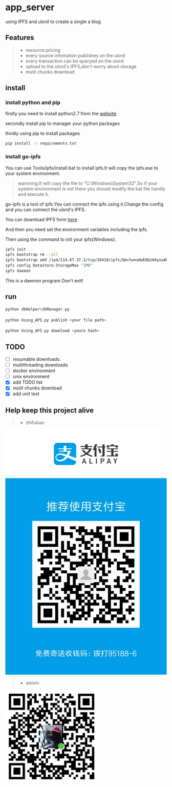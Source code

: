 # app_server
using IPFS and ulord to create a single a blog

## Features
> * resource pricing
> * every source infomation publishes on the ulord
> * every transaction can be queryed on the ulord
> * upload to the ulord's IPFS,don't worry about storage
> * mutil chunks download

## install
### install python and pip
firstly you need to install python2.7 from the [website](https://www.python.org/)

secondly install pip to manager your python packages

thirdly using pip to install packages
```bash
pip install -r requirements.txt
```
### install go-ipfs
You can use Tools/ipfs/install.bat to install ipfs.It will copy the ipfs.exe to your system environment.
> warnning:It will copy the file to "C:\Windows\System32".So if your system environment is not there you should modify the bat file handly and execute it.

go-ipfs is a tool of ipfs.You can connect the ipfs using it.Change the config and you can connect the ulord's IPFS.

You can download IPFS form [here](https://github.com/ipfs/go-ipfs/releases/tag/v0.4.14)

And then you need set the environment variables including the ipfs.

Then using the command to init your ipfs(Windows):
```bash
ipfs init
ipfs bootstrap rm --all
ipfs bootstrap add /ip4/114.67.37.2/tcp/20418/ipfs/QmctwnuHwE8QzH4yxuAPtM469BiCPK5WuT9KaTK3ArwUHu
ipfs config Datastore.StorageMax "1MB"
ipfs daemon
```
This is a daemon program.Don't exit!

## run
```bash
python dbHelper\dbManager.py

python Using_API.py publish <your file path>

python Using_API.py download <youre hash>
```
## TODO
- [ ] resumable downloads.
- [ ] multithreading downloads
- [ ] docker environment
- [ ] unix environment
- [x] add TODO list
- [x] mutil chunks download
- [x] add unit test

## Help keep this project alive
> * zhifubao

![pay](https://github.com/CAOLINAN/app_server/blob/master/image/zhifubao.jpg "zhifubao")

> * weixin

![pay](https://github.com/CAOLINAN/app_server/blob/master/image/weixin.png "weixin")

